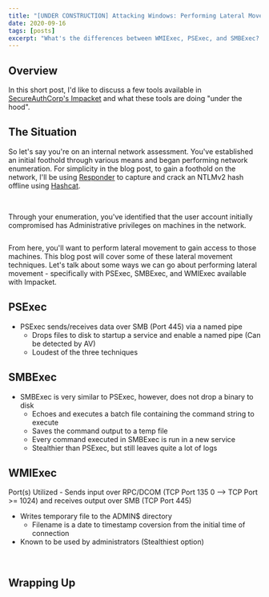 ```yaml
---
title: "[UNDER CONSTRUCTION] Attacking Windows: Performing Lateral Movement with Impacket"
date: 2020-09-16
tags: [posts]
excerpt: "What's the differences between WMIExec, PSExec, and SMBExec? Let's take a closer look at each of these tools and get a better understanding of what's happening when we execute them against a target."
---
```

Overview
---
In this short post, I'd like to discuss a few tools available in [SecureAuthCorp's Impacket](https://github.com/SecureAuthCorp/impacket) and what these tools are doing "under the hood".


The Situation
---
So let's say you're on an internal network assessment. You've established an initial foothold through various means and began performing network enumeration. For simplicity in the blog post, to gain a foothold on the network, I'll be using [Responder](https://github.com/SpiderLabs/Responder) to capture and crack an NTLMv2 hash offline using [Hashcat](https://github.com/hashcat).

<img src="{{ site.url }}{{ site.baseurl }}/images/attacking-windows-impacket/responder.png" alt="">

<img src="{{ site.url }}{{ site.baseurl }}/images/attacking-windows-impacket/hashcat.png" alt="">

<img src="{{ site.url }}{{ site.baseurl }}/images/attacking-windows-impacket/begin-enum.png" alt="">

Through your enumeration, you've identified that the user account initially compromised has Administrative privileges on machines in the network. 

<img src="{{ site.url }}{{ site.baseurl }}/images/attacking-windows-impacket/powerview-clientA-admin.png" alt="">

From here, you'll want to perform lateral movement to gain access to those machines. This blog post will cover some of these lateral movement techniques. Let's talk about some ways we can go about performing lateral movement - specifically with PSExec, SMBExec, and WMIExec available with Impacket.

PSExec
---
- PSExec sends/receives data over SMB (Port 445) via a named pipe
	- Drops files to disk to startup a service and enable a named pipe (Can be detected by AV)
	- Loudest of the three techniques


SMBExec
---
- SMBExec is very similar to PSExec, however, does not drop a binary to disk
	- Echoes and executes a batch file containing the command string to execute
	- Saves the command output to a temp file
	- Every command executed in SMBExec is run in a new service
	- Stealthier than PSExec, but still leaves quite a lot of logs


WMIExec
---
Port(s) Utilized - Sends input over RPC/DCOM (TCP Port 135 0 --> TCP Port >= 1024) and receives output over SMB (TCP Port 445)

- Writes temporary file to the ADMIN$ directory
	- Filename is a date to timestamp coversion from the initial time of connection
- Known to be used by administrators (Stealthiest option)

<img src="{{ site.url }}{{ site.baseurl }}/images/attacking-windows-impacket/wmiexec-cmd.png" alt="">

<img src="{{ site.url }}{{ site.baseurl }}/images/attacking-windows-impacket/temp-file-wmiexec.png" alt="">


Wrapping Up
---
<img src="{{ site.url }}{{ site.baseurl }}/images/attacking-windows-impacket/mimikatz.png" alt="">
